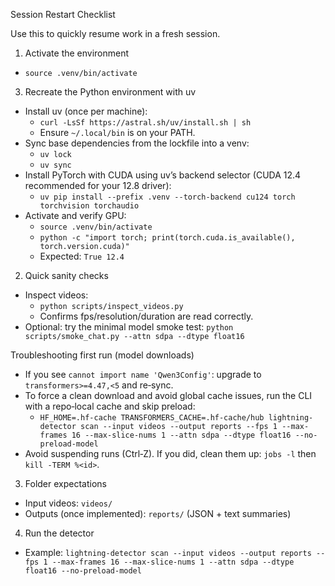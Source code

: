 Session Restart Checklist

Use this to quickly resume work in a fresh session.

1) Activate the environment

- `source .venv/bin/activate`

3) Recreate the Python environment with uv

- Install uv (once per machine):
  - `curl -LsSf https://astral.sh/uv/install.sh | sh`
  - Ensure `~/.local/bin` is on your PATH.
- Sync base dependencies from the lockfile into a venv:
  - `uv lock`
  - `uv sync`
- Install PyTorch with CUDA using uv’s backend selector (CUDA 12.4 recommended for your 12.8 driver):
  - `uv pip install --prefix .venv --torch-backend cu124 torch torchvision torchaudio`
- Activate and verify GPU:
  - `source .venv/bin/activate`
  - `python -c "import torch; print(torch.cuda.is_available(), torch.version.cuda)"`
  - Expected: `True 12.4`

2) Quick sanity checks

- Inspect videos:
  - `python scripts/inspect_videos.py`
  - Confirms fps/resolution/duration are read correctly.
 - Optional: try the minimal model smoke test: `python scripts/smoke_chat.py --attn sdpa --dtype float16`

Troubleshooting first run (model downloads)

- If you see `cannot import name 'Qwen3Config'`: upgrade to `transformers>=4.47,<5` and re‑sync.
- To force a clean download and avoid global cache issues, run the CLI with a repo‑local cache and skip preload:
  - `HF_HOME=.hf-cache TRANSFORMERS_CACHE=.hf-cache/hub lightning-detector scan --input videos --output reports --fps 1 --max-frames 16 --max-slice-nums 1 --attn sdpa --dtype float16 --no-preload-model`
- Avoid suspending runs (Ctrl‑Z). If you did, clean them up: `jobs -l` then `kill -TERM %<id>`.

3) Folder expectations

- Input videos: `videos/`
- Outputs (once implemented): `reports/` (JSON + text summaries)

4) Run the detector

- Example: `lightning-detector scan --input videos --output reports --fps 1 --max-frames 16 --max-slice-nums 1 --attn sdpa --dtype float16 --no-preload-model`
